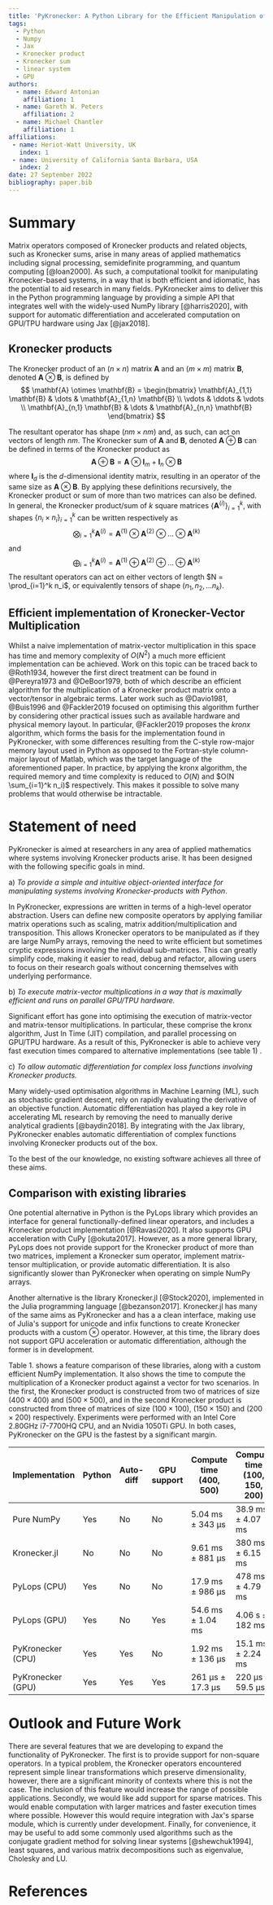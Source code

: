 ```yaml
---
title: 'PyKronecker: A Python Library for the Efficient Manipulation of Kronecker Products and Related Structures'
tags:
  - Python
  - Numpy
  - Jax
  - Kronecker product
  - Kronecker sum
  - linear system
  - GPU
authors:
  - name: Edward Antonian
    affiliation: 1
  - name: Gareth W. Peters
    affiliation: 2
  - name: Michael Chantler
    affiliation: 1
affiliations:
 - name: Heriot-Watt University, UK
   index: 1
 - name: University of California Santa Barbara, USA
   index: 2
date: 27 September 2022
bibliography: paper.bib
---
```


# Summary

Matrix operators composed of Kronecker products and related objects, such as Kronecker sums, arise in many areas of applied mathematics including signal processing, semidefinite programming, and quantum computing [@loan2000]. As such, a computational toolkit for manipulating Kronecker-based systems, in a way that is both efficient and idiomatic, has the potential to aid research in many fields.  PyKronecker aims to deliver this in the Python programming language by providing a simple API that integrates well with the widely-used NumPy library [@harris2020], with support for automatic differentiation and accelerated computation on GPU/TPU hardware using Jax [@jax2018].  

## Kronecker products

The Kronecker product of an $(n \times n)$ matrix $\mathbf{A}$ and an $(m \times m)$ matrix $\mathbf{B}$, denoted $\mathbf{A} \otimes \mathbf{B}$, is defined  by
$$
\mathbf{A} \otimes \mathbf{B} = 
\begin{bmatrix} 
\mathbf{A}_{1,1} \mathbf{B} & \dots  & \mathbf{A}_{1,n} \mathbf{B} \\
\vdots   & \ddots & \vdots   \\
\mathbf{A}_{n,1} \mathbf{B} & \dots  & \mathbf{A}_{n,n} \mathbf{B}
\end{bmatrix}
$$

The resultant operator has shape $(nm \times nm)$ and, as such, can act on vectors of length $nm$. The Kronecker sum of $\mathbf{A}$ and $\mathbf{B}$, denoted $\mathbf{A} \oplus \mathbf{B}$ can be defined in terms of the Kronecker product as 
$$
\mathbf{A} \oplus \mathbf{B} = \mathbf{A} \otimes \mathbf{I}_m + \mathbf{I}_n \otimes \mathbf{B}
$$
where $\mathbf{I}_d$ is the $d$-dimensional identity matrix, resulting in an operator of the same size as $\mathbf{A} \otimes \mathbf{B}$. By applying these definitions recursively, the Kronecker product or sum of more than two matrices can also be defined. In general, the Kronecker product/sum of $k$ square matrices $\{ \mathbf{A}^{(i)} \}_{i=1}^k$, with shapes $\{n_i \times n_i\}_{i=1}^k$ can be written respectively as
$$
\bigotimes_{i=1}^k \mathbf{A}^{(i)} = \mathbf{A}^{(1)} \otimes \mathbf{A}^{(2)} \otimes \dots \otimes \mathbf{A}^{(k)}
$$
and 
$$
\bigoplus_{i=1}^k \mathbf{A}^{(i)} = \mathbf{A}^{(1)} \oplus \mathbf{A}^{(2)} \oplus \dots \oplus \mathbf{A}^{(k)}
$$
The resultant operators can act on either vectors of length $N = \prod_{i=1}^k n_i$, or equivalently tensors of shape $(n_1, n_2, \dots n_k)$. 

## Efficient implementation of Kronecker-Vector Multiplication

Whilst a naive implementation of matrix-vector multiplication in this space has time and memory complexity of $O(N^2)$ a much more efficient implementation can be achieved. Work on this topic can be traced back to @Roth1934, however the first direct treatment can be found in @Pereyra1973 and @DeBoor1979, both of which describe an efficient algorithm for the multiplication of a Kronecker product matrix onto a vector/tensor in algebraic terms.  Later work such as @Davio1981, @Buis1996 and @Fackler2019 focused on optimising this algorithm further by considering other practical issues such as available hardware and physical memory layout. In particular, @Fackler2019 proposes the *kronx* algorithm, which forms the basis for the implementation found in PyKronecker, with some differences resulting from the C-style row-major memory layout used in Python as opposed to the Fortran-style column-major layout of Matlab, which was the target language of the aforementioned paper. In practice, by applying the kronx algorithm, the required memory and time complexity is reduced to $O(N)$ and $O(N \sum_{i=1}^k n_i)$ respectively. This makes it possible to solve many problems that would otherwise be intractable. 

# Statement of need

PyKronecker is aimed at researchers in any area of applied mathematics where systems involving Kronecker products arise. It has been designed with the following specific goals in mind.

a) *To provide a simple and intuitive object-oriented interface for manipulating systems involving Kronecker-products with Python*.

In PyKronecker, expressions are written in terms of a high-level operator abstraction. Users can define new composite operators by applying familiar matrix operations such as scaling, matrix addition/multiplication and transposition. This allows Kronecker operators to be manipulated as if they are large NumPy arrays, removing the need to write efficient but sometimes cryptic expressions involving the individual sub-matrices. This can greatly simplify code, making it easier to read, debug and refactor, allowing users to focus on their research goals without concerning themselves with underlying performance.

b) *To execute matrix-vector multiplications in a way that is maximally efficient and runs on parallel GPU/TPU hardware.*

Significant effort has gone into optimising the execution of matrix-vector and matrix-tensor multiplications. In particular, these comprise the kronx algorithm, Just In Time (JIT) compilation, and parallel processing on GPU/TPU hardware. As a result of this, PyKronecker is able to achieve very fast execution times compared to alternative implementations (see table 1) .  

c) *To allow automatic differentiation for complex loss functions involving Kronecker products.*

Many widely-used optimisation algorithms in Machine Learning (ML), such as stochastic gradient descent, rely on rapidly evaluating the derivative of an objective function. Automatic differentiation has played a key role in accelerating ML research by removing the need to manually derive analytical gradients [@baydin2018]. By integrating with the Jax library, PyKronecker enables automatic differentiation of complex functions involving Kronecker products out of the box. 

To the best of the our knowledge, no existing software achieves all three of these aims. 

## Comparison with existing libraries

One potential alternative in Python is the PyLops library which provides an interface for general functionally-defined linear operators, and includes a Kronecker product implementation [@Ravasi2020]. It also supports GPU acceleration with CuPy [@okuta2017]. However, as a more general library, PyLops does not provide support for the Kronecker product of more than two matrices, implement a Kronecker sum operator, implement matrix-tensor multiplication, or provide automatic differentiation. It is also significantly slower than PyKronecker when operating on simple NumPy arrays. 

Another alternative is the library Kronecker.jl [@Stock2020], implemented in the Julia programming language [@bezanson2017]. Kronecker.jl has many of the same aims as PyKronecker and has a a clean interface, making use of Julia's support for unicode and infix functions to create Kronecker products with a custom $\otimes$ operator. However, at this time, the library does not support GPU acceleration or automatic differentiation, although the former is in development. 

Table 1. shows a feature comparison of these libraries, along with a custom efficient NumPy implementation. It also shows the time to compute the multiplication of a Kronecker product against a vector for two scenarios. In the first, the Kronecker product is constructed from two of matrices of size $(400 \times 400)$ and $(500 \times 500)$, and in the second Kronecker product is constructed from three of matrices of size $(100 \times 100)$,  $(150 \times 150)$ and  $(200 \times 200)$ respectively. Experiments were performed with an Intel Core  2.80GHz i7-7700HQ CPU, and an Nvidia 1050Ti GPU.  In both cases, PyKronecker on the GPU is the fastest by a significant margin. 

| Implementation    | Python | Auto-diff | GPU support | Compute time (400, 500) | Compute time (100, 150, 200) |
| ----------------- | ------ | --------- | ----------- | ----------------------- | ---------------------------- |
| Pure NumPy        | Yes    | No        | No          | 5.04 ms ± 343 µs        | 38.9 ms ± 4.07 ms            |
| Kronecker.jl      | No     | No        | No          | 9.61 ms ± 881 µs        | 380 ms ± 6.15 ms             |
| PyLops (CPU)      | Yes    | No        | No          | 17.9 ms ± 986 µs        | 478 ms ± 4.79 ms             |
| PyLops (GPU)      | Yes    | No        | Yes         | 54.6 ms ± 1.04 ms       | 4.06 s ± 182 ms              |
| PyKronecker (CPU) | Yes    | Yes       | No          | 1.92 ms ± 136 µs        | 15.1 ms ± 2.24 ms            |
| PyKronecker (GPU) | Yes    | Yes       | Yes         | 261 µs ± 17.3 µs        | 220 µs ± 59.5 µs             |

# Outlook and Future Work

There are several features that we are developing to expand the functionality of PyKronecker. The first is to provide support for non-square operators. In a typical problem, the Kronecker operators encountered represent simple linear transformations which preserve dimensionality, however, there are a significant minority of contexts where this is not the case. The inclusion of this feature would increase the range of possible applications. Secondly, we would like add support for sparse matrices. This would enable computation with larger matrices and faster execution times where possible.  However this would require integration with Jax's sparse module, which is currently under development. Finally, for convenience, it may be useful to add some commonly used algorithms such as the conjugate gradient method for solving linear systems [@shewchuk1994], least squares, and various matrix decompositions such as eigenvalue, Cholesky and LU.   



# References